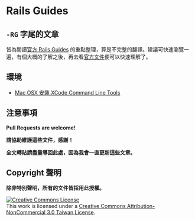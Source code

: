 # Rails Guides

## `-RG` 字尾的文章

皆為閱讀[官方 Rails Guides][edge] 的重點整理，算是不完整的翻譯。建議可快速瀏覽一遍，有個大概的了解之後，再去看[官方文件][edge]便可以快速理解了。

## 環境

* [Mac OSX 安裝 XCode Command Line Tools](/env/osx-install-xcode.md)


## 注意事項

__Pull Requests are welcome!__

__請協助維護這些文件，感謝！__

__全文轉貼請盡量導回此處，因為我會一直更新這些文章。__

## Copyright 聲明

__除非特別聲明，所有的文件皆採用此授權。__

<a rel="license" href="http://creativecommons.org/licenses/by-nc-sa/3.0/tw/deed.zh_TW"><img alt="Creative Commons License" style="border-width:0" src="http://i.creativecommons.org/l/by-nc-sa/3.0/tw/88x31.png" /></a><br />This work is licensed under a <a rel="license" href="http://creativecommons.org/licenses/by-nc-sa/3.0/tw/deed.zh_TW">Creative Commons Attribution-NonCommercial 3.0 Taiwan License</a>.

[edge]: http://edgeguides.rubyonrails.org